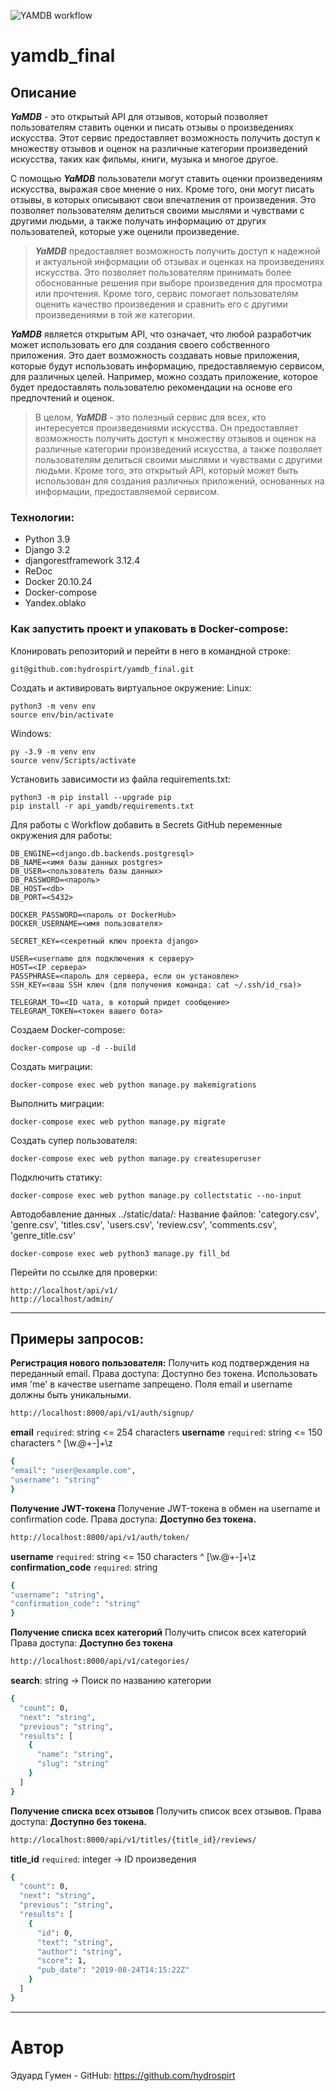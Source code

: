 ![YAMDB workflow](https://github.com/hydrospirt/yamdb_final/actions/workflows/yamdb_workflow.yml/badge.svg)
# yamdb_final
## Описание
***YaMDB*** - это открытый API для отзывов, который позволяет пользователям ставить оценки и писать отзывы о произведениях искусства. Этот сервис предоставляет возможность получить доступ к множеству отзывов и оценок на различные категории произведений искусства, таких как фильмы, книги, музыка и многое другое.

С помощью ***YaMDB*** пользователи могут ставить оценки произведениям искусства, выражая свое мнение о них. Кроме того, они могут писать отзывы, в которых описывают свои впечатления от произведения. Это позволяет пользователям делиться своими мыслями и чувствами с другими людьми, а также получать информацию от других пользователей, которые уже оценили произведение.

> ***YaMDB*** предоставляет возможность получить доступ к надежной и актуальной информации об отзывах и оценках на произведениях искусства. Это позволяет пользователям принимать более обоснованные решения при выборе произведения для просмотра или прочтения. Кроме того, сервис помогает пользователям оценить качество произведения и сравнить его с другими произведениями в той же категории.

***YaMDB*** является открытым API, что означает, что любой разработчик может использовать его для создания своего собственного приложения. Это дает возможность создавать новые приложения, которые будут использовать информацию, предоставляемую сервисом, для различных целей. Например, можно создать приложение, которое будет предоставлять пользователю рекомендации на основе его предпочтений и оценок.

> В целом, ***YaMDB*** - это полезный сервис для всех, кто интересуется произведениями искусства. Он предоставляет возможность получить доступ к множеству отзывов и оценок на различные категории произведений искусства, а также позволяет пользователям делиться своими мыслями и чувствами с другими людьми. Кроме того, это открытый API, который может быть использован для создания различных приложений, основанных на информации, предоставляемой сервисом.
### Технологии:
- Python 3.9
- Django 3.2
- djangorestframework 3.12.4
- ReDoc
- Docker 20.10.24
- Docker-compose
- Yandex.oblako

### Как запустить проект и упаковать в Docker-compose:

Клонировать репозиторий и перейти в него в командной строке:

```
git@github.com:hydrospirt/yamdb_final.git
```

Cоздать и активировать виртуальное окружение:
Linux:
```
python3 -m venv env
source env/bin/activate
```
Windows:
```
py -3.9 -m venv env
source venv/Scripts/activate
```

Установить зависимости из файла requirements.txt:
```
python3 -m pip install --upgrade pip
pip install -r api_yamdb/requirements.txt
```
Для работы с Workflow добавить в Secrets GitHub переменные окружения для работы:
```
DB_ENGINE=<django.db.backends.postgresql>
DB_NAME=<имя базы данных postgres>
DB_USER=<пользователь базы данных>
DB_PASSWORD=<пароль>
DB_HOST=<db>
DB_PORT=<5432>

DOCKER_PASSWORD=<пароль от DockerHub>
DOCKER_USERNAME=<имя пользователя>

SECRET_KEY=<секретный ключ проекта django>

USER=<username для подключения к серверу>
HOST=<IP сервера>
PASSPHRASE=<пароль для сервера, если он установлен>
SSH_KEY=<ваш SSH ключ (для получения команда: cat ~/.ssh/id_rsa)>

TELEGRAM_TO=<ID чата, в который придет сообщение>
TELEGRAM_TOKEN=<токен вашего бота>
```

Создаем Docker-compose:
```
docker-compose up -d --build
```

Создать миграции:
```
docker-compose exec web python manage.py makemigrations
```
Выполнить миграции:
```
docker-compose exec web python manage.py migrate
```
Создать супер пользователя:
```
docker-compose exec web python manage.py createsuperuser
```
Подключить статику:
```
docker-compose exec web python manage.py collectstatic --no-input
```
Автодобавление данных ../static/data/:
Название файлов: 'category.csv', 'genre.csv', 'titles.csv', 'users.csv', 'review.csv', 'comments.csv', 'genre_title.csv'
```
docker-compose exec web python3 manage.py fill_bd
```
Перейти по ссылке для проверки:
```
http://localhost/api/v1/
http://localhost/admin/
```
---
## Примеры запросов:
**Регистрация нового пользователя:**
Получить код подтверждения на переданный email. Права доступа: Доступно без токена. Использовать имя 'me' в качестве username запрещено. Поля email и username должны быть уникальными.
```sh
http://localhost:8000/api/v1/auth/signup/
```
**email** `required`: string <email> <= 254 characters
**username** `required`: string <= 150 characters ^ [\w.@+-]+\z
```sh
{
"email": "user@example.com",
"username": "string"
}
```

**Получение JWT-токена**
Получение JWT-токена в обмен на username и confirmation code. Права доступа: **Доступно без токена.**
```sh
http://localhost:8000/api/v1/auth/token/
```
**username** `required`: string <= 150 characters ^ [\w.@+-]+\z
**confirmation_code** `required`: string
```sh
{
"username": "string",
"confirmation_code": "string"
}
```
**Получение списка всех категорий**
Получить список всех категорий Права доступа: **Доступно без токена**
```sh
http://localhost:8000/api/v1/categories/
```
**search**:	string -> Поиск по названию категории
```sh
{
  "count": 0,
  "next": "string",
  "previous": "string",
  "results": [
    {
      "name": "string",
      "slug": "string"
    }
  ]
}
```
**Получение списка всех отзывов**
Получить список всех отзывов. Права доступа: **Доступно без токена.**
```sh
http://localhost:8000/api/v1/titles/{title_id}/reviews/
```
**title_id** `required`: integer -> ID произведения
```sh
{
  "count": 0,
  "next": "string",
  "previous": "string",
  "results": [
    {
      "id": 0,
      "text": "string",
      "author": "string",
      "score": 1,
      "pub_date": "2019-08-24T14:15:22Z"
    }
  ]
}
```

---
# Автор
Эдуард Гумен - GitHub: https://github.com/hydrospirt

